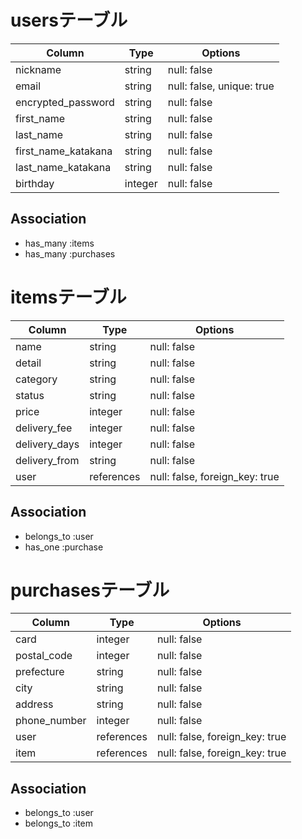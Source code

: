 # usersテーブル

| Column              | Type    | Options                   |
| ------------------- | ------- | ------------------------- |
| nickname            | string  | null: false               |
| email               | string  | null: false, unique: true |
| encrypted_password  | string  | null: false               |
| first_name          | string  | null: false               |
| last_name           | string  | null: false               |
| first_name_katakana | string  | null: false               |
| last_name_katakana  | string  | null: false               |
| birthday            | integer | null: false               |

## Association

- has_many :items
- has_many :purchases

# itemsテーブル

| Column        | Type       | Options                        |
| ------------- | ---------- | ------------------------------ |
| name          | string     | null: false                    |
| detail        | string     | null: false                    |
| category      | string     | null: false                    |
| status        | string     | null: false                    |
| price         | integer    | null: false                    |
| delivery_fee  | integer    | null: false                    |
| delivery_days | integer    | null: false                    |
| delivery_from | string     | null: false                    |
| user          | references | null: false, foreign_key: true |

## Association

- belongs_to :user
- has_one :purchase

# purchasesテーブル

| Column       | Type       | Options                        |
| ------------ | ---------- | ------------------------------ |
| card         | integer    | null: false                    |
| postal_code  | integer    | null: false                    |
| prefecture   | string     | null: false                    |
| city         | string     | null: false                    |
| address      | string     | null: false                    |
| phone_number | integer    | null: false                    |
| user         | references | null: false, foreign_key: true |
| item         | references | null: false, foreign_key: true |

## Association

- belongs_to :user
- belongs_to :item